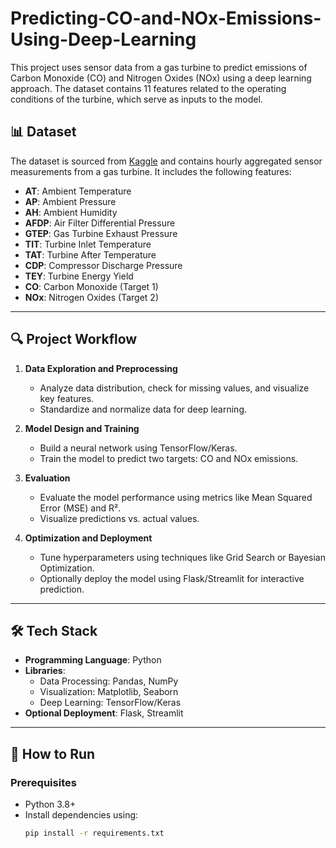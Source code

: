 # Predicting-CO-and-NOx-Emissions-Using-Deep-Learning
This project uses sensor data from a gas turbine to predict emissions of Carbon Monoxide (CO) and Nitrogen Oxides (NOx) using a deep learning approach. The dataset contains 11 features related to the operating conditions of the turbine, which serve as inputs to the model.

## 📊 Dataset

The dataset is sourced from [Kaggle](https://www.kaggle.com/datasets/sjagkoo7/fuel-gas-emission/data) and contains hourly aggregated sensor measurements from a gas turbine. It includes the following features: 

- **AT**: Ambient Temperature
- **AP**: Ambient Pressure
- **AH**: Ambient Humidity
- **AFDP**: Air Filter Differential Pressure
- **GTEP**: Gas Turbine Exhaust Pressure
- **TIT**: Turbine Inlet Temperature
- **TAT**: Turbine After Temperature
- **CDP**: Compressor Discharge Pressure
- **TEY**: Turbine Energy Yield
- **CO**: Carbon Monoxide (Target 1)
- **NOx**: Nitrogen Oxides (Target 2)


---

## 🔍 Project Workflow

1. **Data Exploration and Preprocessing**
   - Analyze data distribution, check for missing values, and visualize key features.
   - Standardize and normalize data for deep learning.

2. **Model Design and Training**
   - Build a neural network using TensorFlow/Keras.
   - Train the model to predict two targets: CO and NOx emissions.

3. **Evaluation**
   - Evaluate the model performance using metrics like Mean Squared Error (MSE) and R².
   - Visualize predictions vs. actual values.

4. **Optimization and Deployment**
   - Tune hyperparameters using techniques like Grid Search or Bayesian Optimization.
   - Optionally deploy the model using Flask/Streamlit for interactive prediction.

---

## 🛠️ Tech Stack

- **Programming Language**: Python
- **Libraries**:
  - Data Processing: Pandas, NumPy
  - Visualization: Matplotlib, Seaborn
  - Deep Learning: TensorFlow/Keras
- **Optional Deployment**: Flask, Streamlit

---

## 🚀 How to Run

### Prerequisites

- Python 3.8+
- Install dependencies using:
  ```bash
  pip install -r requirements.txt
